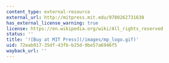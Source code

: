 ```yaml
---
content_type: external-resource
external_url: http://mitpress.mit.edu/9780262731638
has_external_license_warning: true
license: https://en.wikipedia.org/wiki/All_rights_reserved
status: ''
title: '![Buy at MIT Press](/images/mp_logo.gif)'
uid: 72eab917-35df-43fb-b25d-9be57a6946f5
wayback_url: ''
---
```

